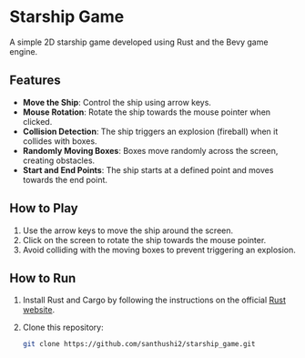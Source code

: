 # Starship Game

A simple 2D starship game developed using Rust and the Bevy game engine.

## Features

- **Move the Ship**: Control the ship using arrow keys.
- **Mouse Rotation**: Rotate the ship towards the mouse pointer when clicked.
- **Collision Detection**: The ship triggers an explosion (fireball) when it collides with boxes.
- **Randomly Moving Boxes**: Boxes move randomly across the screen, creating obstacles.
- **Start and End Points**: The ship starts at a defined point and moves towards the end point.

## How to Play

1. Use the arrow keys to move the ship around the screen.
2. Click on the screen to rotate the ship towards the mouse pointer.
3. Avoid colliding with the moving boxes to prevent triggering an explosion.

## How to Run

1. Install Rust and Cargo by following the instructions on the official [Rust website](https://www.rust-lang.org/tools/install).
2. Clone this repository:

   ```bash
   git clone https://github.com/santhushi2/starship_game.git
